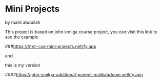 # Mini Projects
by malik abdullah

This project is based on john smilga course project,
you can visit this link to see the example

###https://html-css-mini-projects.netlify.app

and

this is my version

####https://john-smilga-additional-project-malikabdcom.netlify.app